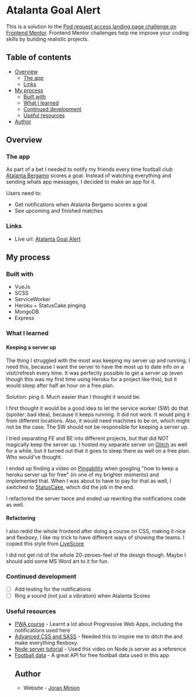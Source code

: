 # Atalanta Goal Alert

This is a solution to the [Pod request access landing page challenge on Frontend Mentor](https://www.frontendmentor.io/challenges/pod-request-access-landing-page-eyTmdkLSG). Frontend Mentor challenges help me improve your coding skills by building realistic projects.

## Table of contents

- [Overview](#overview)
  - [The app](#the-app)
  - [Links](#links)
- [My process](#my-process)
  - [Built with](#built-with)
  - [What I learned](#what-i-learned)
  - [Continued development](#continued-development)
  - [Useful resources](#useful-resources)
- [Author](#author)

## Overview

### The app

As part of a bet I needed to notify my friends every time football club [Atalanta Bergamo](https://www.atalanta.it/en/) scores a goal. Instead of watching everything and sending whats app messages, I decided to make an app for it.

Users need to:
- Get notifications when Atalanta Bergamo scores a goal
- See upcoming and finished matches

### Links

- Live url: [Atalanta Goal Alert](https://goal-alert.herokuapp.com)

## My process

### Built with

- VueJs
- SCSS
- ServiceWorker
- Heroku + StatusCake pinging
- MongoDB
- Express

### What I learned

#### Keeping a server up
The thing I struggled with the most was keeping my server up and running. I need this, because I want the server to have the most up to date info on a visit/refresh every time. It was perfectly possible to get a server up (even though this was my first time using Heroku for a project like this), but it would sleep after half an hour on a free plan.

Solution: ping it. Much easier than I thought it would be.

I first thought it would be a good idea to let the service worker (SW) do that (spoiler: bad idea), because it keeps running. It did not work. It would ping it from different locations. Also, it would need machines to be on, which might not be the case. The SW should not be responsible for keeping a server up.

I tried separating FE and BE into different projects, but that did NOT magically keep the server up. I hosted my separate server on [Glitch](https://glitch.com) as well for a while, but it turned out that it goes to sleep there as well on a free plan. Who would've thought.

I ended up finding a video on [Pingability](https://pingability.com/) when googling "how to keep a heroku server up for free" (in one of my brighter moments) and implemented that. When I was about to have to pay for that as well, I switched to [StatusCake](https://statuscake.com), which did the job in the end.

I refactored the server twice and ended up rewriting the notifications code as well.


#### Refactoring
I also redid the whole frontend after doing a course on CSS, making it nice and flexboxy. I like my trick to have different ways of showing the teams. I copied this style from [LiveScore](https://livescore.com)

I did not get rid of the whole 20-zeroes-feel of the design though. Maybe I should add some MS Word art to it for fun.

### Continued development

- [ ] Add testing for the notifications
- [ ] Ring a sound (not just a vibration) when Atalanta Scores

### Useful resources

- [PWA course](https://www.udemy.com/course/progressive-web-app-pwa-the-complete-guide/) - Learnt a lot about Progressive Web Apps, including the notifications used here
- [Advanced CSS and SASS](https://www.udemy.com/course/advanced-css-and-sass/) - Needed this to inspire me to ditch the <table> and make everything flexboxy.
- [Node server tutorial](https://www.youtube.com/watch?v=k_0ZzvHbNBQ) - Used this video on Node js server as a reference
- [Football data](https://www.football-data.org/) - A great API for free football data used in this app

## Author

- Website - [Joran Minjon](https://joranminjon.com)
